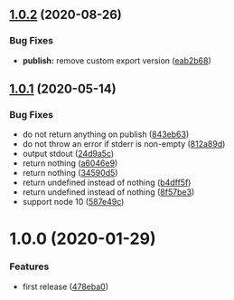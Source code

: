 ## [1.0.2](https://github.com/eclass/semantic-release-ssh-commands/compare/v1.0.1...v1.0.2) (2020-08-26)


### Bug Fixes

* **publish:** remove custom export version ([eab2b68](https://github.com/eclass/semantic-release-ssh-commands/commit/eab2b68165de944168ca6e60c1d7470d175bc690))

## [1.0.1](https://github.com/eclass/semantic-release-ssh-commands/compare/v1.0.0...v1.0.1) (2020-05-14)


### Bug Fixes

* do not return anything on publish ([843eb63](https://github.com/eclass/semantic-release-ssh-commands/commit/843eb638fbff8ae5cb5e8de6e9d66a5f3303c657))
* do not throw an error if stderr is non-empty ([812a89d](https://github.com/eclass/semantic-release-ssh-commands/commit/812a89d74f53d1b249909378b0aded54983604c5))
* output stdout ([24d9a5c](https://github.com/eclass/semantic-release-ssh-commands/commit/24d9a5cbf56084eda98f44d6633a38c95eeb4c93))
* return nothing ([a6046e9](https://github.com/eclass/semantic-release-ssh-commands/commit/a6046e9061627c7e3e8029e9e2a8465386fae416))
* return nothing ([34590d5](https://github.com/eclass/semantic-release-ssh-commands/commit/34590d525791def2494b7ea8315b7d90c640fb6e))
* return undefined instead of nothing ([b4dff5f](https://github.com/eclass/semantic-release-ssh-commands/commit/b4dff5f90c280f4c5626983e77357ce34967f85d))
* return undefined instead of nothing ([8f57be3](https://github.com/eclass/semantic-release-ssh-commands/commit/8f57be3d2beba992d56cae194276d409cd6b7d62))
* support node 10 ([587e49c](https://github.com/eclass/semantic-release-ssh-commands/commit/587e49cfb89cea7622cb9620bb52d43419068dbc))

# 1.0.0 (2020-01-29)


### Features

* first release ([478eba0](https://github.com/eclass/semantic-release-ssh-commands/commit/478eba0bf5f2f62caec301fe097ab979e80d5cb0))
